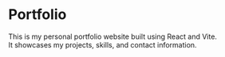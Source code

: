 # Portfolio

This is my personal portfolio website built using React and Vite.  
It showcases my projects, skills, and contact information.
